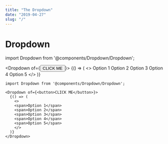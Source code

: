 ```yaml
---
title: "The Dropdown"
date: "2019-04-27"
slug: "/"
---
```


# Dropdown

import Dropdown from '@components/Dropdown/Dropdown';

<Dropdown of={<button>CLICK ME</button>}>
  {() => (
    <>
    <span>Option 1</span>
    <span>Option 2</span>
    <span>Option 3</span>
    <span>Option 4</span>
    <span>Option 5</span>
    </>
  )}
</Dropdown>

```jsx{1}
import Dropdown from '@components/Dropdown/Dropdown';

<Dropdown of={<button>CLICK ME</button>}>
  {() => (
    <>
    <span>Option 1</span>
    <span>Option 2</span>
    <span>Option 3</span>
    <span>Option 4</span>
    <span>Option 5</span>
    </>
  )}
</Dropdown>
```

